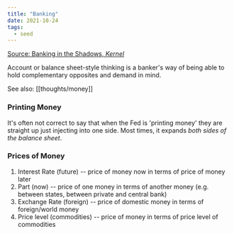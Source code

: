 ```yaml
---
title: "Banking"
date: 2021-10-24
tags:
  - seed
---
```


[Source: Banking in the Shadows, _Kernel_](https://kernel.community/en/learn/module-2/banking)

Account or balance sheet-style thinking is a banker's way of being able to hold complementary opposites and demand in mind.

See also: [[thoughts/money]]

### Printing Money

It's often not correct to say that when the Fed is 'printing money' they are straight up just injecting into one side. Most times, it expands _both sides of the balance sheet_.

### Prices of Money

1. Interest Rate (future) -- price of money now in terms of price of money later
2. Part (now) -- price of one money in terms of another money (e.g. between states, between private and central bank)
3. Exchange Rate (foreign) -- price of domestic money in terms of foreign/world money
4. Price level (commodities) -- price of money in terms of price level of commodities
